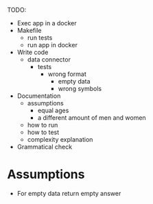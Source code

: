 TODO:
-   Exec app in a docker
-   Makefile
    - run tests
    - run app in docker
-   Write code
    - data connector
        - tests
            - wrong format
                - empty data
                - wrong symbols
-   Documentation
    - assumptions
        - equal ages
        - a different amount of men and women
    - how to run
    - how to test
    - complexity explanation
- Grammatical check
    
# Assumptions
- For empty data return empty answer
            
    